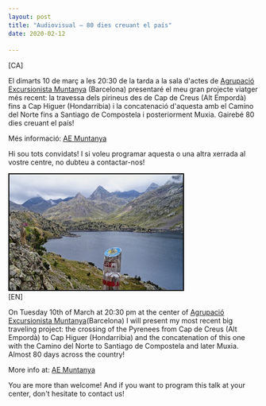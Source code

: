 ```yaml
---
layout: post
title: "Audiovisual – 80 dies creuant el país"
date: 2020-02-12

---
```


[CA]

El dimarts 10 de març a les 20:30 de la tarda a la sala d'actes de <a href="http://www.aemuntanya.cat/" target="_blank">Agrupació Excursionista Muntanya</a> (Barcelona) presentaré el meu gran projecte viatger més recent: la travessa dels pirineus des de Cap de Creus (Alt Empordà) fins a Cap Higuer (Hondarribia) i la concatenació d'aquesta amb el Camino del Norte fins a Santiago de Compostela i posteriorment Muxia. Gairebé 80 dies creuant el país!

Més informació: <a href="http://www.aemuntanya.cat/activitats/audiovisual-80-dies-creuant-pais-gr-11-cami-sant-jaume/" target="_blank">AE Muntanya</a>

Hi sou tots convidats!
I si voleu programar aquesta o una altra xerrada al vostre centre, no dubteu a contactar-nos!

<img src="/images/galleries/2019_Transpirenaica/thumbs/DSC06419cnv.jpg" alt="Transpirenaica i Camino del Norte" style="border: 2px black solid"/>

<br/>
[EN]


On Tuesday 10th of March at 20:30 pm at the center of <a href="http://www.aemuntanya.cat/" target="_blank">Agrupació Excursionista Muntanya</a>(Barcelona) I will present my most recent big traveling project: the crossing of the Pyrenees from Cap de Creus (Alt Empordà) to Cap Higuer (Hondarribia) and the concatenation of this one with the Camino del Norte to Santiago de Compostela and later Muxia. Almost 80 days across the country!

More info at: <a href="http://www.aemuntanya.cat/activitats/audiovisual-80-dies-creuant-pais-gr-11-cami-sant-jaume/" target="_blank">AE Muntanya</a>

You are more than welcome! And if you want to program this talk at your center, don't hesitate to contact us!
